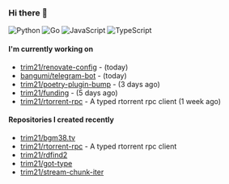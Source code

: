 ### Hi there 👋

![Python](https://img.shields.io/badge/python-3670A0?style=for-the-badge&logo=python&logoColor=ffdd54)
![Go](https://img.shields.io/badge/go-%2300ADD8.svg?style=for-the-badge&logo=go&logoColor=white)
![JavaScript](https://img.shields.io/badge/javascript-%23323330.svg?style=for-the-badge&logo=javascript&logoColor=%23F7DF1E)
![TypeScript](https://img.shields.io/badge/typescript-%23007ACC.svg?style=for-the-badge&logo=typescript&logoColor=white)

#### I'm currently working on

- [trim21/renovate-config](https://github.com/trim21/renovate-config) -  (today)
- [bangumi/telegram-bot](https://github.com/bangumi/telegram-bot) -  (today)
- [trim21/poetry-plugin-bump](https://github.com/trim21/poetry-plugin-bump) -  (3 days ago)
- [trim21/funding](https://github.com/trim21/funding) -  (5 days ago)
- [trim21/rtorrent-rpc](https://github.com/trim21/rtorrent-rpc) - A typed rtorrent rpc client (1 week ago)

#### Repositories I created recently

- [trim21/bgm38.tv](https://github.com/trim21/bgm38.tv)
- [trim21/rtorrent-rpc](https://github.com/trim21/rtorrent-rpc) - A typed rtorrent rpc client
- [trim21/rdfind2](https://github.com/trim21/rdfind2)
- [trim21/got-type](https://github.com/trim21/got-type)
- [trim21/stream-chunk-iter](https://github.com/trim21/stream-chunk-iter)
